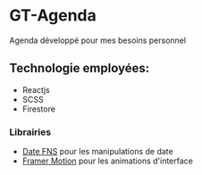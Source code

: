 # GT-Agenda
Agenda développé pour mes besoins personnel

## Technologie employées:
- Reactjs
- SCSS
- Firestore

### Librairies
- [Date FNS](https://date-fns.org/docs/Getting-Started) pour les manipulations de date
- [Framer Motion](https://www.framer.com/api/motion/) pour les animations d'interface
